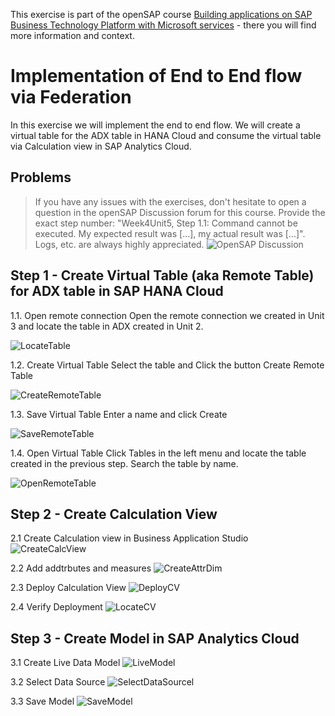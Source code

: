 
This exercise is part of the openSAP course [Building applications on SAP Business Technology Platform with Microsoft services](https://open.sap.com/courses/btpma1) - there you will find more information and context. 

# Implementation of End to End flow via Federation


In this exercise we will implement the end to end flow. We will create a virtual table for the ADX table in HANA Cloud and consume the virtual table via Calculation view in SAP Analytics Cloud. 

## Problems
> If you have any issues with the exercises, don't hesitate to open a question in the openSAP Discussion forum for this course. Provide the exact step number: "Week4Unit5, Step 1.1: Command cannot be executed. My expected result was [...], my actual result was [...]". Logs, etc. are always highly appreciated. 
 ![OpenSAP Discussion](../../images/opensap-forum.png)
 
## Step 1 - Create Virtual Table (aka Remote Table) for ADX table in SAP HANA Cloud

1.1. Open remote connection
Open the remote connection we created in Unit 3 and locate the table in ADX created in Unit 2.

![LocateTable](./images/01-locate-table.png)

1.2. Create Virtual Table
Select the table and Click the button Create Remote Table

![CreateRemoteTable](./images/02-create-remote-table.png)

1.3. Save Virtual Table
Enter a name and click Create

![SaveRemoteTable](./images/03-remote-table-name.png)

1.4. Open Virtual Table
Click Tables in the left menu and locate the table created in the previous step. Search the table by name.

![OpenRemoteTable](./images/04-virtual-table.png)

## Step 2 - Create Calculation View

2.1 Create Calculation view in Business Application Studio
![CreateCalcView](./images/05-calc-view.png)

2.2 Add addtrbutes and measures
![CreateAttrDim](./images/06-create-attributes-measures.png)

2.3 Deploy Calculation View
![DeployCV](./images/07-deploy-cv.png) 

2.4 Verify Deployment
![LocateCV](./images/08-locate-cv.png) 


## Step 3 - Create Model in SAP Analytics Cloud

3.1 Create Live Data Model
![LiveModel](./images/09-sac-model.png) 

3.2 Select Data Source
![SelectDataSourcel](./images/10-data-source.png) 

3.3 Save Model
![SaveModel](./images/11-save-model.png) 
